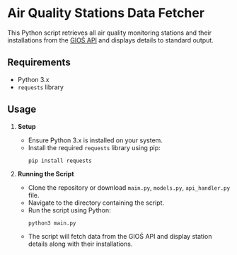 # Air Quality Stations Data Fetcher

This Python script retrieves all air quality monitoring stations and their installations from the [GIOŚ API]( http://powietrze.gios.gov.pl/pjp/content/api) and displays details to standard output.

## Requirements

- Python 3.x
- `requests` library

## Usage

1. **Setup**

   - Ensure Python 3.x is installed on your system.
   - Install the required `requests` library using pip:
     ```
     pip install requests
     ```

2. **Running the Script**

   - Clone the repository or download `main.py`, `models.py`, `api_handler.py` file.
   - Navigate to the directory containing the script.
   - Run the script using Python:
     ```
     python3 main.py
     ```
   - The script will fetch data from the GIOŚ API and display station details along with their installations.
